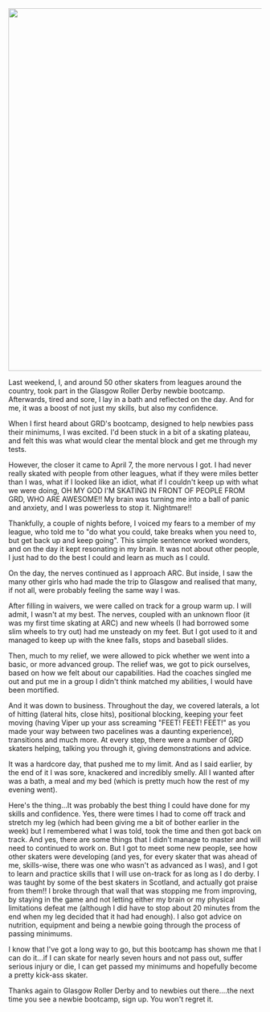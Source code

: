<html><body><a href="http://www.scottishrollerderbyblog.com/2012/04/skates1.jpg"><img class="aligncenter size-full wp-image-1094" title="skates" src="http://www.scottishrollerderbyblog.com/2012/04/skates1.jpg" alt="" width="540" height="720"></a>

Last weekend, I, and around 50 other skaters from leagues around the country, took part in the Glasgow Roller Derby newbie bootcamp. Afterwards, tired and sore, I lay in a bath and reflected on the day. And for me, it was a boost of not just my skills, but also my confidence.

When I first heard about GRD's bootcamp, designed to help newbies pass their minimums, I was excited. I'd been stuck in a bit of a skating plateau, and felt this was what would clear the mental block and get me through my tests.

However, the closer it came to April 7, the more nervous I got. I had never really skated with people from other leagues, what if they were miles better than I was, what if I looked like an idiot, what if I couldn't keep up with what we were doing, OH MY GOD I'M SKATING IN FRONT OF PEOPLE FROM GRD, WHO ARE AWESOME!! My brain was turning me into a ball of panic and anxiety, and I was powerless to stop it. Nightmare!!

Thankfully, a couple of nights before, I voiced my fears to a member of my league, who told me to "do what you could, take breaks when you need to, but get back up and keep going". This simple sentence worked wonders, and on the day it kept resonating in my brain. It was not about other people, I just had to do the best I could and learn as much as I could.

On the day, the nerves continued as I approach ARC. But inside, I saw the many other girls who had made the trip to Glasgow and realised that many, if not all, were probably feeling the same way I was.

After filling in waivers, we were called on track for a group warm up. I will admit, I wasn't at my best. The nerves, coupled with an unknown floor (it was my first time skating at ARC) and new wheels (I had borrowed some slim wheels to try out) had me unsteady on my feet. But I got used to it and managed to keep up with the knee falls, stops and baseball slides.

Then, much to my relief, we were allowed to pick whether we went into a basic, or more advanced group. The relief was, we got to pick ourselves, based on how we felt about our capabilities. Had the coaches singled me out and put me in a group I didn't think matched my abilities, I would have been mortified.

And it was down to business. Throughout the day, we covered laterals, a lot of hitting (lateral hits, close hits), positional blocking, keeping your feet moving (having Viper up your ass screaming "FEET! FEET! FEET!" as you made your way between two pacelines was a daunting experience), transitions and much more. At every step, there were a number of GRD skaters helping, talking you through it, giving demonstrations and advice.

It was a hardcore day, that pushed me to my limit. And as I said earlier, by the end of it I was sore, knackered and incredibly smelly. All I wanted after was a bath, a meal and my bed (which is pretty much how the rest of my evening went).

Here's the thing...It was probably the best thing I could have done for my skills and confidence. Yes, there were times I had to come off track and stretch my leg (which had been giving me a bit of bother earlier in the week) but I remembered what I was told, took the time and then got back on track. And yes, there are some things that I didn't manage to master and will need to continued to work on. But I got to meet some new people, see how other skaters were developing (and yes, for every skater that was ahead of me, skills-wise, there was one who wasn't as advanced as I was), and I got to learn and practice skills that I will use on-track for as long as I do derby. I was taught by some of the best skaters in Scotland, and actually got praise from them!! I broke through that wall that was stopping me from improving, by staying in the game and not letting either my brain or my physical limitations defeat me (although I did have to stop about 20 minutes from the end when my leg decided that it had had enough). I also got advice on nutrition, equipment and being a newbie going through the process of passing minimums.

I know that I've got a long way to go, but this bootcamp has shown me that I can do it...if I can skate for nearly seven hours and not pass out, suffer serious injury or die, I can get passed my minimums and hopefully become a pretty kick-ass skater.

Thanks again to Glasgow Roller Derby and to newbies out there....the next time you see a newbie bootcamp, sign up. You won't regret it.</body></html>
